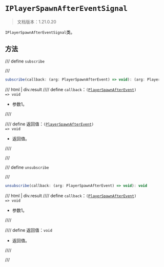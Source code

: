 # `IPlayerSpawnAfterEventSignal`

> 文档版本：1.21.0.20

`IPlayerSpawnAfterEventSignal`类。

## 方法

/// define
`subscribe`


///

```js
subscribe(callback: (arg: PlayerSpawnAfterEvent) => void): (arg: PlayerSpawnAfterEvent) => void
```

/// html | div.result
//// define
`callback`：<code>(<a href="../playerspawnafterevent/">PlayerSpawnAfterEvent</a>) =&gt; void</code>

- 参数1。


////

//// define
返回值：<code>(<a href="../playerspawnafterevent/">PlayerSpawnAfterEvent</a>) =&gt; void</code>

- 返回值。


////

///


/// define
`unsubscribe`


///

```js
unsubscribe(callback: (arg: PlayerSpawnAfterEvent) => void): void
```

/// html | div.result
//// define
`callback`：<code>(<a href="../playerspawnafterevent/">PlayerSpawnAfterEvent</a>) =&gt; void</code>

- 参数1。


////

//// define
返回值：`void`

- 返回值。


////

///

